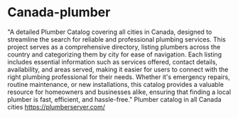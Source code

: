 # Canada-plumber
"A detailed Plumber Catalog covering all cities in Canada, designed to streamline the search for reliable and professional plumbing services. This project serves as a comprehensive directory, listing plumbers across the country and categorizing them by city for ease of navigation. Each listing includes essential information such as services offered, contact details, availability, and areas served, making it easier for users to connect with the right plumbing professional for their needs. Whether it's emergency repairs, routine maintenance, or new installations, this catalog provides a valuable resource for homeowners and businesses alike, ensuring that finding a local plumber is fast, efficient, and hassle-free."
Plumber catalog in all Canada cities 
https://plumberserver.com/
